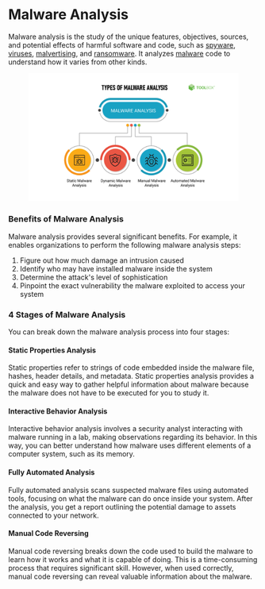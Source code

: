 # Malware Analysis

Malware analysis is the study of the unique features, objectives, sources, and potential effects of harmful software and code, such as [spyware](https://www.fortinet.com/resources/cyberglossary/spyware), [viruses](https://www.fortinet.com/resources/cyberglossary/computer-virus), [malvertising](https://www.fortinet.com/resources/cyberglossary/malvertising), and [ransomware](https://www.fortinet.com/resources/cyberglossary/ransomware). It analyzes [malware](https://www.fortinet.com/resources/cyberglossary/malware) code to understand how it varies from other kinds.

<figure><img src="../../../../.gitbook/assets/image (330).png" alt=""><figcaption></figcaption></figure>

### Benefits of Malware Analysis

Malware analysis provides several significant benefits. For example, it enables organizations to perform the following malware analysis steps:

1. Figure out how much damage an intrusion caused
2. Identify who may have installed malware inside the system
3. Determine the attack's level of sophistication
4. Pinpoint the exact vulnerability the malware exploited to access your system

### 4 Stages of Malware Analysis

You can break down the malware analysis process into four stages:

#### Static Properties Analysis

Static properties refer to strings of code embedded inside the malware file, hashes, header details, and metadata. Static properties analysis provides a quick and easy way to gather helpful information about malware because the malware does not have to be executed for you to study it.

#### Interactive Behavior Analysis

Interactive behavior analysis involves a security analyst interacting with malware running in a lab, making observations regarding its behavior. In this way, you can better understand how malware uses different elements of a computer system, such as its memory.

#### Fully Automated Analysis

Fully automated analysis scans suspected malware files using automated tools, focusing on what the malware can do once inside your system. After the analysis, you get a report outlining the potential damage to assets connected to your network.

#### Manual Code Reversing

Manual code reversing breaks down the code used to build the malware to learn how it works and what it is capable of doing. This is a time-consuming process that requires significant skill. However, when used correctly, manual code reversing can reveal valuable information about the malware.
